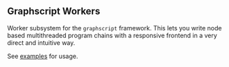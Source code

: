 ## Graphscript Workers

Worker subsystem for the `graphscript` framework. This lets you write node based multithreaded program chains with a responsive frontend in a very direct and intuitive way.



See [examples](./examples/services/workers/) for usage.